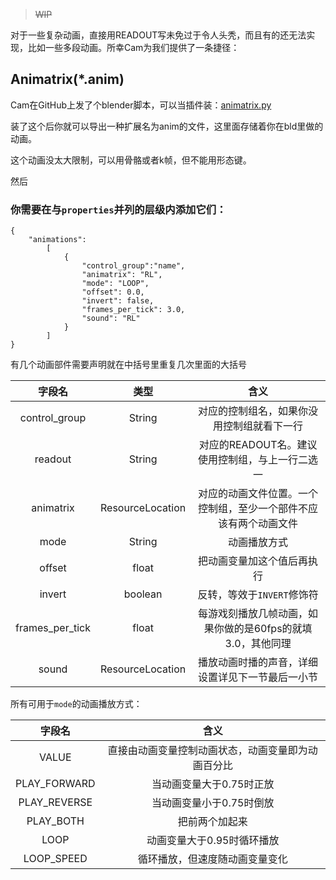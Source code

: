 >~~WIP~~

对于一些复杂动画，直接用READOUT写未免过于令人头秃，而且有的还无法实现，比如一些多段动画。所幸Cam为我们提供了一条捷径：

## Animatrix(*.anim)

Cam在GitHub上发了个blender脚本，可以当插件装：[animatrix.py](https://github.com/TeamOpenIndustry/ImmersiveRailroading/blob/master/animatrix.py)

装了这个后你就可以导出一种扩展名为anim的文件，这里面存储着你在bld里做的动画。

这个动画没太大限制，可以用骨骼或者k帧，但不能用形态键。

然后
### 你需要在与`properties`并列的层级内添加它们：
```
{
    "animations":
        [
            {
                "control_group":"name",
                "animatrix": "RL",
                "mode": "LOOP",
                "offset": 0.0,
                "invert": false,
                "frames_per_tick": 3.0,
                "sound": "RL"
            }
        ]
}
```

有几个动画部件需要声明就在中括号里重复几次里面的大括号

|       字段名       |        类型        |                	含义                |
|:---------------:|:----------------:|:---------------------------------:|
|  control_group  |      String      |       对应的控制组名，如果你没用控制组就看下一行       |
|     readout     |      String      |    对应的READOUT名。建议使用控制组，与上一行二选一    |
|    animatrix    | ResourceLocation | 对应的动画文件位置。一个控制组，至少一个部件不应该有两个动画文件  |
|      mode       |      String      |              动画播放方式               |
|     offset      |      float       |           把动画变量加这个值后再执行           |
|     invert      |     boolean      |         反转，等效于`INVERT`修饰符         |
| frames_per_tick |      float       | 每游戏刻播放几帧动画，如果你做的是60fps的就填3.0，其他同理 |
|      sound      | ResourceLocation |     播放动画时播的声音，详细设置详见下一节最后一小节      |

所有可用于`mode`的动画播放方式：

|     字段名      |            	含义            |
|:------------:|:-------------------------:|
|    VALUE     | 直接由动画变量控制动画状态，动画变量即为动画百分比 |
| PLAY_FORWARD |      当动画变量大于0.75时正放       |
| PLAY_REVERSE |      当动画变量小于0.75时倒放       |
|  PLAY_BOTH   |          把前两个加起来          |
|     LOOP     |      动画变量大于0.95时循环播放      |
|  LOOP_SPEED  |      循环播放，但速度随动画变量变化      |


